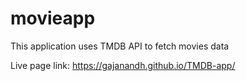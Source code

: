 # movieapp
This application uses TMDB API to fetch movies data

Live page link: https://gajanandh.github.io/TMDB-app/
